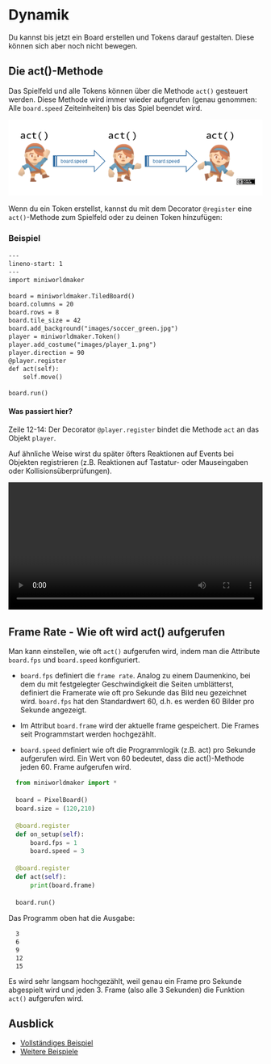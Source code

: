 # Dynamik

Du kannst bis jetzt ein Board erstellen und Tokens darauf gestalten.
Diese können sich aber noch nicht bewegen.

## Die act()-Methode

Das Spielfeld und alle Tokens können über die Methode `act()` gesteuert
werden. Diese Methode wird immer wieder aufgerufen (genau genommen: Alle
`board.speed` Zeiteinheiten) bis das Spiel beendet wird.

![First Token](../_images/act.png)

Wenn du ein Token erstellst, kannst du mit dem Decorator `@register`
eine `act()`-Methode zum Spielfeld oder zu deinen Token hinzufügen:

### Beispiel

```{code-block} python
---
lineno-start: 1
---
import miniworldmaker

board = miniworldmaker.TiledBoard()
board.columns = 20
board.rows = 8
board.tile_size = 42
board.add_background("images/soccer_green.jpg")
player = miniworldmaker.Token()
player.add_costume("images/player_1.png")
player.direction = 90
@player.register
def act(self):
    self.move()

board.run()
```

#### Was passiert hier?

Zeile 12-14: Der Decorator `@player.register` bindet die Methode `act`
an das Objekt `player`.

Auf ähnliche Weise wirst du später öfters Reaktionen auf Events bei
Objekten registrieren (z.B. Reaktionen auf Tastatur- oder Mauseingaben
oder Kollisionsüberprüfungen).

 <video controls loop width=100%>
  <source src="../_static/moving_token.webm" type="video/webm">
  Your browser does not support the video tag.
</video> 

## Frame Rate - Wie oft wird act() aufgerufen


Man kann einstellen, wie oft ``act()`` aufgerufen wird, indem man die Attribute ``board.fps`` und ``board.speed`` konfiguriert.

  * ``board.fps`` definiert die ``frame rate``. Analog zu einem Daumenkino, bei dem du mit festgelegter Geschwindigkeit die Seiten umblätterst, 
  definiert die Framerate wie oft pro Sekunde das Bild neu gezeichnet wird.
  ``board.fps`` hat den Standardwert 60, d.h. es werden 60 Bilder pro Sekunde angezeigt.
  
  * Im Attribut ``board.frame`` wird der aktuelle frame gespeichert. Die Frames seit Programmstart werden hochgezählt.
  
  * ``board.speed`` definiert wie oft die Programmlogik (z.B. act) pro Sekunde aufgerufen wird. 
  Ein Wert von 60 bedeutet, dass die act()-Methode jeden 60. Frame aufgerufen wird.


```python
  from miniworldmaker import *

  board = PixelBoard()
  board.size = (120,210)

  @board.register
  def on_setup(self):
      board.fps = 1
      board.speed = 3
      
  @board.register
  def act(self):
      print(board.frame)

  board.run()
```

Das Programm oben hat die Ausgabe:

```
  3
  6
  9
  12
  15
```


Es wird sehr langsam hochgezählt, weil genau ein Frame pro Sekunde abgespielt wird und jeden 3. Frame
(also alle 3 Sekunden) die Funktion ``act()`` aufgerufen wird.



## Ausblick

-   [Vollständiges
    Beispiel](https://codeberg.org/a_siebel/miniworldmaker_cookbook/src/branch/main/tutorial/03%20-%20actions.py)
-   [Weitere
    Beispiele](https://codeberg.org/a_siebel/miniworldmaker_cookbook/src/branch/main/tests/2%20Movement)
